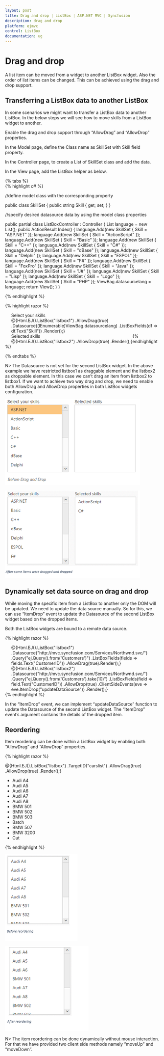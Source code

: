```yaml
---
layout: post
title: Drag and drop | ListBox | ASP.NET MVC | Syncfusion
description: drag and drop
platform: ejmvc
control: ListBox
documentation: ug
---
```


# Drag and drop

A list item can be moved from a widget to another ListBox widget. Also the order of list items can be changed. This can be achieved using the drag and drop support.

## Transferring a ListBox data to another ListBox

In some scenarios we might want to transfer a ListBox data to another ListBox. In the below steps we will see how to move skills from a ListBox widget to another.

Enable the drag and drop support through “AllowDrag” and “AllowDrop” properties.

In the Model page, define the Class name as SkillSet with Skill field property.

In the Controller page, to create a List of SkillSet class and add the data.

In the View page, add the ListBox helper as below.

{% tabs %}    
{% highlight c# %}

//define model class with the corresponding property

public class SkillSet
    {
        public string Skill { get; set; }
    }

//specify desired datasource data by using the model class properties

  public partial class ListBoxController : Controller
    {
        List<SkillSet> language = new List<SkillSet>();
        public ActionResult Index()
        {
            language.Add(new SkillSet { Skill = "ASP.NET" });
            language.Add(new SkillSet { Skill = "ActionScript" });
            language.Add(new SkillSet { Skill = "Basic" });
            language.Add(new SkillSet { Skill = "C++" });
            language.Add(new SkillSet { Skill = "C#" });
            language.Add(new SkillSet { Skill = "dBase" });
            language.Add(new SkillSet { Skill = "Delphi" });
            language.Add(new SkillSet { Skill = "ESPOL" });
            language.Add(new SkillSet { Skill = "F#" });
            language.Add(new SkillSet { Skill = "FoxPro" });
            language.Add(new SkillSet { Skill = "Java" });
            language.Add(new SkillSet { Skill = "J#" });
            language.Add(new SkillSet { Skill = "Lisp" });
            language.Add(new SkillSet { Skill = "Logo" });
            language.Add(new SkillSet { Skill = "PHP" });
            ViewBag.datasourcelang = language;
            return View();
        }
    }


{% endhighlight %}

{% highlight razor %}

<div class="control">
    <div> Select your skills </div>
    @{Html.EJ().ListBox("listbox1")
              .AllowDrag(true)
              .Datasource((IEnumerable<SkillSet>)ViewBag.datasourcelang)
              .ListBoxFields(df => df.Text("Skill"))
              .Render();}
</div>
<div class="control">
    <div> Selected skills </div>
    @{Html.EJ().ListBox("listbox2")
              .AllowDrop(true)
              .Render();}
</div>

<style type="text/css" class="cssStyles">
    .control {
        margin-left: 20px;
        float: left;
    }
</style>


{% endhighlight %}

{% endtabs %}



N> The Datasource is not set for the second ListBox widget. In the above example we have restricted listbox1 as draggable element and the listbox2 as droppable element. In this case we can’t drag an item from listbox2 to listbox1. If we want to achieve two way drag and drop, we need to enable both AllowDrag and AllowDrop properties in both ListBox widgets configuration.

![](Drag-and-drop_images\Drag-and-drop_img1.png)

![](Drag-and-drop_images\Drag-and-drop_img2.png)

## Dynamically set data source on drag and drop

While moving the specific item from a ListBox to another only the DOM will be updated. We need to update the data source manually. So for this, we can use “ItemDrop” event to update the Datasource of the second ListBox widget based on the dropped items.

Both the ListBox widgets are bound to a remote data source.

{% highlight razor %}

<div class="control">
    @{Html.EJ().ListBox("listbox1")
          .Datasource("http://mvc.syncfusion.com/Services/Northwnd.svc/")
          .Query("ej.Query().from('Customers')")
          .ListBoxFields(fields => fields.Text("CustomerID"))
          .AllowDrag(true).Render();}
</div>
<div class="control">
    @{Html.EJ().ListBox("listbox2")
          .Datasource("http://mvc.syncfusion.com/Services/Northwnd.svc/")
          .Query("ej.Query().from('Customers').take(10)")
          .ListBoxFields(field => field.Text("CustomerID"))
          .AllowDrop(true)
          .ClientSideEvents(eve => eve.ItemDrop("updateDataSource"))
          .Render();}
</div>

<script>
    function updateDataSource(args) {
        //update the listbox2's datasource
    }

</script>

<style type="text/css" class="cssStyles">
    .control {
        margin-left: 20px;
        float: left;
    }
</style>


{% endhighlight %}



In the “ItemDrop” event, we can implement “updateDataSource” function to update the Datasource of the second ListBox widget. The “ItemDrop” event’s argument contains the details of the dropped item.

## Reordering

Item reordering can be done within a ListBox widget by enabling both “AllowDrag” and “AllowDrop” properties.

{% highlight razor %}

@{Html.EJ().ListBox("listbox")
    .TargetID("carslist")
    .AllowDrag(true)
    .AllowDrop(true)
    .Render();}
<ul id="carslist">
    <li>Audi A4</li>
    <li>Audi A5</li>
    <li>Audi A6</li>
    <li>Audi A7</li>
    <li>Audi A8</li>
    <li>BMW 501</li>
    <li>BMW 502</li>
    <li>BMW 503</li>
    <li>Batch</li>
    <li>BMW 507</li>
    <li>BMW 3200</li>
    <li>Cut</li>
</ul>



{% endhighlight %}



![](Drag-and-drop_images\Drag-and-drop_img3.png)

![](Drag-and-drop_images\Drag-and-drop_img4.png)

N> The item reordering can be done dynamically without mouse interaction. For that we have provided two client side methods namely “moveUp” and “moveDown”.




